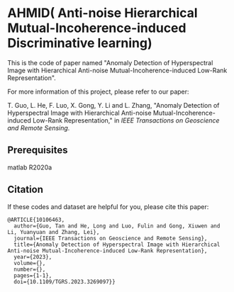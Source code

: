 # AHMID( Anti-noise Hierarchical Mutual-Incoherence-induced Discriminative learning)

This is the code of paper named "Anomaly Detection of Hyperspectral Image with Hierarchical Anti-noise Mutual-Incoherence-induced Low-Rank Representation".

For more information of this project, please refer to our paper:

T. Guo, L. He, F. Luo, X. Gong, Y. Li and L. Zhang, "Anomaly Detection of Hyperspectral Image with Hierarchical Anti-noise Mutual-Incoherence-induced Low-Rank Representation," in *IEEE Transactions on Geoscience and Remote Sensing*.

## Prerequisites

matlab R2020a

## Citation

If these codes and dataset are helpful for you, please cite this paper:

```
@ARTICLE{10106463,
  author={Guo, Tan and He, Long and Luo, Fulin and Gong, Xiuwen and Li, Yuanyuan and Zhang, Lei},
  journal={IEEE Transactions on Geoscience and Remote Sensing}, 
  title={Anomaly Detection of Hyperspectral Image with Hierarchical Anti-noise Mutual-Incoherence-induced Low-Rank Representation}, 
  year={2023},
  volume={},
  number={},
  pages={1-1},
  doi={10.1109/TGRS.2023.3269097}}

```


